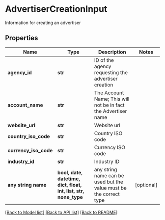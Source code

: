 # AdvertiserCreationInput

Information for creating an advertiser

## Properties
Name | Type | Description | Notes
------------ | ------------- | ------------- | -------------
**agency_id** | **str** | ID of the agency requesting the advertiser creation | 
**account_name** | **str** | The Account Name; This will not be in fact the Advertiser name | 
**website_url** | **str** | Website url | 
**country_iso_code** | **str** | Country ISO code | 
**currency_iso_code** | **str** | Currency ISO code | 
**industry_id** | **str** | Industry ID | 
**any string name** | **bool, date, datetime, dict, float, int, list, str, none_type** | any string name can be used but the value must be the correct type | [optional]

[[Back to Model list]](../README.md#documentation-for-models) [[Back to API list]](../README.md#documentation-for-api-endpoints) [[Back to README]](../README.md)


